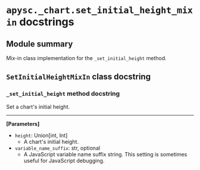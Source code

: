 # `apysc._chart.set_initial_height_mixin` docstrings

## Module summary

Mix-in class implementation for the `_set_initial_height` method.

## `SetInitialHeightMixIn` class docstring

### `_set_initial_height` method docstring

Set a chart's initial height.<hr>

**[Parameters]**

- `height`: Union[int, Int]
  - A chart's initial height.
- `variable_name_suffix`: str, optional
  - A JavaScript variable name suffix string. This setting is sometimes useful for JavaScript debugging.